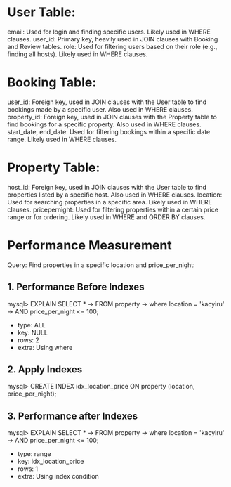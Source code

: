 # User Table:

email: Used for login and finding specific users. Likely used in WHERE clauses.
user_id: Primary key, heavily used in JOIN clauses with Booking and Review tables.
role: Used for filtering users based on their role (e.g., finding all hosts). Likely used in WHERE clauses.

# Booking Table:

user_id: Foreign key, used in JOIN clauses with the User table to find bookings made by a specific user. Also used in WHERE clauses.
property_id: Foreign key, used in JOIN clauses with the Property table to find bookings for a specific property. Also used in WHERE clauses.
start_date, end_date: Used for filtering bookings within a specific date range. Likely used in WHERE clauses.

# Property Table:

host_id: Foreign key, used in JOIN clauses with the User table to find properties listed by a specific host. Also used in WHERE clauses.
location: Used for searching properties in a specific area. Likely used in WHERE clauses.
pricepernight: Used for filtering properties within a certain price range or for ordering. Likely used in WHERE and ORDER BY clauses.

# Performance Measurement

Query: Find properties in a specific location and price_per_night:

## 1.  Performance Before Indexes
mysql> EXPLAIN SELECT *
    -> FROM property
    -> where location = 'kacyiru'
    -> AND price_per_night <= 100;

* type: ALL
* key: NULL
* rows: 2
* extra: Using where

## 2. Apply Indexes
mysql> CREATE INDEX idx_location_price ON property (location, price_per_night);

## 3.  Performance after Indexes
mysql> EXPLAIN SELECT *
    -> FROM property
    -> where location = 'kacyiru'
    -> AND price_per_night <= 100;

* type: range
* key: idx_location_price
* rows: 1
* extra: Using index condition
